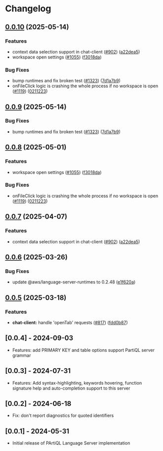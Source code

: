 # Changelog

## [0.0.10](https://github.com/yueny2020/language-servers/compare/lsp-partiql/v0.0.9...lsp-partiql/v0.0.10) (2025-05-14)


### Features

* context data selection support in chat-client ([#902](https://github.com/yueny2020/language-servers/issues/902)) ([a22dea5](https://github.com/yueny2020/language-servers/commit/a22dea51c0039f198a403e88f774ad7769b15d29))
* workspace open settings ([#1055](https://github.com/yueny2020/language-servers/issues/1055)) ([f3018da](https://github.com/yueny2020/language-servers/commit/f3018da706663b0f64bc5b4becc2fd600d5ff5b6))


### Bug Fixes

* bump runtimes and fix broken test ([#1323](https://github.com/yueny2020/language-servers/issues/1323)) ([7d1a7b9](https://github.com/yueny2020/language-servers/commit/7d1a7b9700ee2cc154dfe357ebbb62597d3f1582))
* onFileClick logic is crashing the whole process if no workspace is open ([#1119](https://github.com/yueny2020/language-servers/issues/1119)) ([0211223](https://github.com/yueny2020/language-servers/commit/0211223a93dd3ddcb5b7b06882e2a10eb09fa01c))

## [0.0.9](https://github.com/aws/language-servers/compare/lsp-partiql/v0.0.8...lsp-partiql/v0.0.9) (2025-05-14)


### Bug Fixes

* bump runtimes and fix broken test ([#1323](https://github.com/aws/language-servers/issues/1323)) ([7d1a7b9](https://github.com/aws/language-servers/commit/7d1a7b9700ee2cc154dfe357ebbb62597d3f1582))

## [0.0.8](https://github.com/aws/language-servers/compare/lsp-partiql/v0.0.7...lsp-partiql/v0.0.8) (2025-05-01)


### Features

* workspace open settings ([#1055](https://github.com/aws/language-servers/issues/1055)) ([f3018da](https://github.com/aws/language-servers/commit/f3018da706663b0f64bc5b4becc2fd600d5ff5b6))


### Bug Fixes

* onFileClick logic is crashing the whole process if no workspace is open ([#1119](https://github.com/aws/language-servers/issues/1119)) ([0211223](https://github.com/aws/language-servers/commit/0211223a93dd3ddcb5b7b06882e2a10eb09fa01c))

## [0.0.7](https://github.com/aws/language-servers/compare/lsp-partiql/v0.0.6...lsp-partiql/v0.0.7) (2025-04-07)


### Features

* context data selection support in chat-client ([#902](https://github.com/aws/language-servers/issues/902)) ([a22dea5](https://github.com/aws/language-servers/commit/a22dea51c0039f198a403e88f774ad7769b15d29))

## [0.0.6](https://github.com/aws/language-servers/compare/lsp-partiql/v0.0.5...lsp-partiql/v0.0.6) (2025-03-26)


### Bug Fixes

* update @aws/language-server-runtimes to 0.2.48 ([e1f620a](https://github.com/aws/language-servers/commit/e1f620ac2b59b4f61daff842a9f29ded1b8fa04e))

## [0.0.5](https://github.com/aws/language-servers/compare/lsp-partiql/v0.0.4...lsp-partiql/v0.0.5) (2025-03-18)


### Features

* **chat-client:** handle 'openTab' requests ([#817](https://github.com/aws/language-servers/issues/817)) ([fdd0b87](https://github.com/aws/language-servers/commit/fdd0b87ad2d2c9a540d2594bb9243cad01b5887a))

## [0.0.4] - 2024-09-03
- Features: add PRIMARY KEY and table options support PartiQL server grammar

## [0.0.3] - 2024-07-31
- Features: Add syntax-highlighting, keywords hovering, function signature help and auto-completion support to this server

## [0.0.2] - 2024-06-18
- Fix: don't report diagnostics for quoted identifiers

## [0.0.1] - 2024-05-31
- Initial release of PArtiQL Language Server implementation
